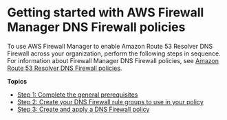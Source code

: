# Getting started with AWS Firewall Manager​ DNS Firewall policies<a name="getting-started-fms-dns-firewall"></a>

To use AWS Firewall Manager to enable Amazon Route 53 Resolver DNS Firewall across your organization, perform the following steps in sequence\. For information about Firewall Manager DNS Firewall policies, see [Amazon Route 53 Resolver DNS Firewall policies](dns-firewall-policies.md)\.

**Topics**
+ [Step 1: Complete the general prerequisites](complete-prereq-dns-firewall.md)
+ [Step 2: Create your DNS Firewall rule groups to use in your policy](get-started-fms-create-dns-firewall-association.md)
+ [Step 3: Create and apply a DNS Firewall policy](get-started-fms-dns-firewall-create-policy.md)